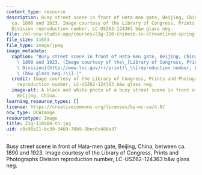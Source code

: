 ```yaml
---
content_type: resource
description: Busy street scene in front of Hata-men gate, Beijing, China, between
  ca. 1890 and 1923. Image courtesy of the Library of Congress, Prints and Photographs
  Division reproduction number, LC-USZ62-124363 b&w glass neg.
file: /ol-ocw-studio-app/courses/21g-110-chinese-iv-streamlined-spring-2004/c0c98a21bc39346970b95bec6c486e37_21g-110s04-th.jpg
file_size: 11653
file_type: image/jpeg
image_metadata:
  caption: "Busy street scene in front of Hata-men gate, Beijing, China, between ca.\
    \ 1890 and 1923. (Image courtesy of the\_[Library of Congress, Prints and Photographs\
    \ Division](http://www.loc.gov/rr/print)\_\\[reproduction number, LC-USZ62-124363\
    \ (b&w glass neg.)\\].)"
  credit: Image courtesy of the Library of Congress, Prints and Photographs Division
    reproduction number, LC-USZ62-124363 b&w glass neg.
  image-alt: A black and white photo of a busy street scene in front of Hata-men gate,
    Beijing, China.
learning_resource_types: []
license: https://creativecommons.org/licenses/by-nc-sa/4.0/
ocw_type: OCWImage
resourcetype: Image
title: 21g-110s04-th.jpg
uid: c0c98a21-bc39-3469-70b9-5bec6c486e37
---
```

Busy street scene in front of Hata-men gate, Beijing, China, between ca. 1890 and 1923. Image courtesy of the Library of Congress, Prints and Photographs Division reproduction number, LC-USZ62-124363 b&w glass neg.